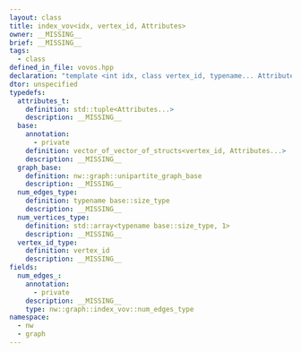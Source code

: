 ```yaml
---
layout: class
title: index_vov<idx, vertex_id, Attributes>
owner: __MISSING__
brief: __MISSING__
tags:
  - class
defined_in_file: vovos.hpp
declaration: "template <int idx, class vertex_id, typename... Attributes>\nclass nw::graph::index_vov;"
dtor: unspecified
typedefs:
  attributes_t:
    definition: std::tuple<Attributes...>
    description: __MISSING__
  base:
    annotation:
      - private
    definition: vector_of_vector_of_structs<vertex_id, Attributes...>
    description: __MISSING__
  graph_base:
    definition: nw::graph::unipartite_graph_base
    description: __MISSING__
  num_edges_type:
    definition: typename base::size_type
    description: __MISSING__
  num_vertices_type:
    definition: std::array<typename base::size_type, 1>
    description: __MISSING__
  vertex_id_type:
    definition: vertex_id
    description: __MISSING__
fields:
  num_edges_:
    annotation:
      - private
    description: __MISSING__
    type: nw::graph::index_vov::num_edges_type
namespace:
  - nw
  - graph
---
```


```{index}  index_vov<idx, vertex_id, Attributes>
```

